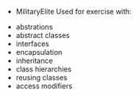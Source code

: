 * MilitaryElite 
Used for exercise with:
- abstrations
- abstract classes
- interfaces
- encapsulation
- inheritance 
- class hierarchies 
- reusing classes 
- access modifiers 
